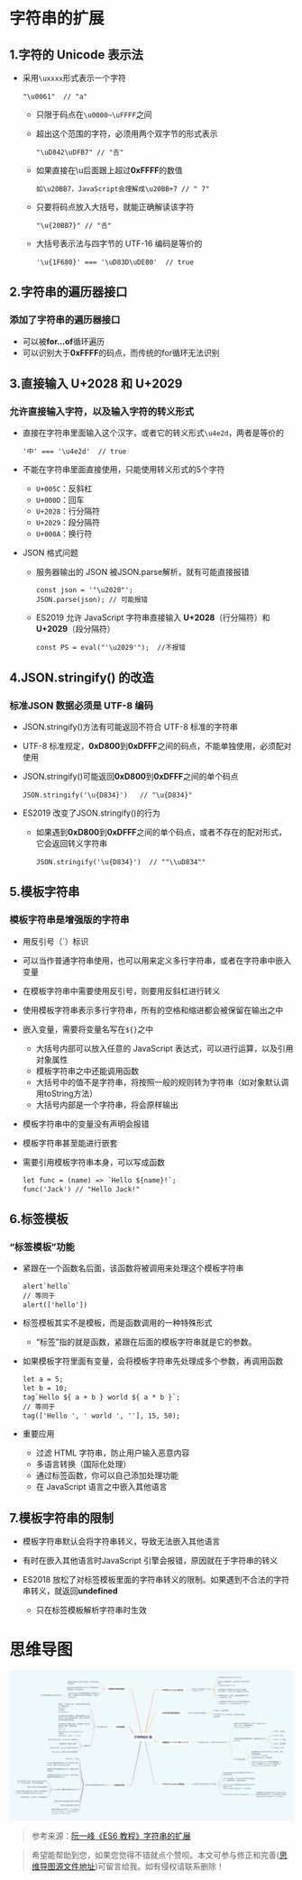 # 字符串的扩展

## 1.字符的 Unicode 表示法

- 采用`\uxxxx`形式表示一个字符

	`"\u0061"  // "a"`

  - 只限于码点在`\u0000~\uFFFF`之间
  - 超出这个范围的字符，必须用两个双字节的形式表示
  
  	`"\uD842\uDFB7" // "𠮷"`
    
  - 如果直接在\u后面跟上超过**0xFFFF**的数值
  
  	`如\u20BB7，JavaScript会理解成\u20BB+7 // " 7"`
    
  - 只要将码点放入大括号，就能正确解读该字符
  
  	`"\u{20BB7}" // "𠮷"`
    
  - 大括号表示法与四字节的 UTF-16 编码是等价的
  
  	`'\u{1F680}' === '\uD83D\uDE80'  // true`

## 2.字符串的遍历器接口

### 添加了字符串的遍历器接口

- 可以被**for...of**循环遍历
- 可以识别大于**0xFFFF**的码点，而传统的for循环无法识别

## 3.直接输入 U+2028 和 U+2029

### 允许直接输入字符，以及输入字符的转义形式

- 直接在字符串里面输入这个汉字，或者它的转义形式`\u4e2d`，两者是等价的

	`'中' === '\u4e2d'  // true`
    
- 不能在字符串里面直接使用，只能使用转义形式的5个字符

	- `U+005C`：反斜杠
	- `U+000D`：回车
	- `U+2028`：行分隔符
	- `U+2029`：段分隔符
	- `U+000A`：换行符

- JSON 格式问题

	- 服务器输出的 JSON 被JSON.parse解析，就有可能直接报错
    	```
      	const json = '"\u2028"';
      	JSON.parse(json); // 可能报错
      	```
	- ES2019 允许 JavaScript 字符串直接输入 **U+2028**（行分隔符）和 **U+2029**（段分隔符）
    
		`const PS = eval("'\u2029'");  //不报错`

## 4.JSON.stringify() 的改造

### 标准JSON 数据必须是 UTF-8 编码

- JSON.stringify()方法有可能返回不符合 UTF-8 标准的字符串
- UTF-8 标准规定，**0xD800**到**0xDFFF**之间的码点，不能单独使用，必须配对使用
- JSON.stringify()可能返回**0xD800**到**0xDFFF**之间的单个码点

	`JSON.stringify('\u{D834}')   // "\u{D834}"`
    
- ES2019 改变了JSON.stringify()的行为

	- 如果遇到**0xD800**到**0xDFFF**之间的单个码点，或者不存在的配对形式，它会返回转义字符串
    
		`JSON.stringify('\u{D834}')  // ""\\uD834""`

## 5.模板字符串

### 模板字符串是增强版的字符串

- 用反引号（`）标识
- 可以当作普通字符串使用，也可以用来定义多行字符串，或者在字符串中嵌入变量
- 在模板字符串中需要使用反引号，则要用反斜杠进行转义
- 使用模板字符串表示多行字符串，所有的空格和缩进都会被保留在输出之中
- 嵌入变量，需要将变量名写在`${}`之中

	- 大括号内部可以放入任意的 JavaScript 表达式，可以进行运算，以及引用对象属性
	- 模板字符串之中还能调用函数
	- 大括号中的值不是字符串，将按照一般的规则转为字符串（如对象默认调用toString方法）
	- 大括号内部是一个字符串，将会原样输出

- 模板字符串中的变量没有声明会报错
- 模板字符串甚至能进行嵌套
- 需要引用模板字符串本身，可以写成函数
	```
  	let func = (name) => `Hello ${name}!`;
 	func('Jack') // "Hello Jack!"
	```

## 6.标签模板

### “标签模板”功能

- 紧跟在一个函数名后面，该函数将被调用来处理这个模板字符串
  ```
  alert`hello`
  // 等同于
  alert(['hello'])
  ```
  
- 标签模板其实不是模板，而是函数调用的一种特殊形式
	- “标签”指的就是函数，紧跟在后面的模板字符串就是它的参数。
    
- 如果模板字符里面有变量，会将模板字符串先处理成多个参数，再调用函数
  ```
  let a = 5;
  let b = 10;
  tag`Hello ${ a + b } world ${ a * b }`;
  // 等同于
  tag(['Hello ', ' world ', ''], 15, 50);
  ```
  
- 重要应用
	- 过滤 HTML 字符串，防止用户输入恶意内容
	- 多语言转换（国际化处理）
	- 通过标签函数，你可以自己添加处理功能
	- 在 JavaScript 语言之中嵌入其他语言

## 7.模板字符串的限制

- 模板字符串默认会将字符串转义，导致无法嵌入其他语言

- 有时在嵌入其他语言时JavaScript 引擎会报错，原因就在于字符串的转义

- ES2018 放松了对标签模板里面的字符串转义的限制。如果遇到不合法的字符串转义，就返回**undefined**

	- 只在标签模板解析字符串时生效

# 思维导图

![](https://github.com/IsolateActors/ES6-Summary/blob/main/image/%E5%AD%97%E7%AC%A6%E4%B8%B2%E7%9A%84%E6%89%A9%E5%B1%95.png)

> 参考来源：[阮一峰《ES6 教程》字符串的扩展](https://wangdoc.com/es6/string.html)

> 希望能帮助到您，如果您觉得不错就点个赞呗。本文可参与修正和完善([思维导图源文件地址](https://github.com/IsolateActors/ES6-Summary/tree/main/%E6%80%9D%E7%BB%B4%E5%AF%BC%E5%9B%BE))可留言给我。如有侵权请联系删除！